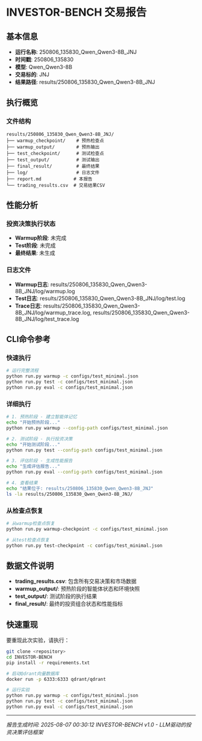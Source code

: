 # INVESTOR-BENCH 交易报告

## 基本信息

- **运行名称**: 250806_135830_Qwen_Qwen3-8B_JNJ
- **时间戳**: 250806_135830
- **模型**: Qwen_Qwen3-8B
- **交易标的**: JNJ
- **结果路径**: results/250806_135830_Qwen_Qwen3-8B_JNJ

## 执行概览

### 文件结构

```
results/250806_135830_Qwen_Qwen3-8B_JNJ/
├── warmup_checkpoint/    # 预热检查点
├── warmup_output/        # 预热输出
├── test_checkpoint/      # 测试检查点  
├── test_output/          # 测试输出
├── final_result/         # 最终结果
├── log/                  # 日志文件
├── report.md            # 本报告
└── trading_results.csv  # 交易结果CSV
```

## 性能分析

### 投资决策执行状态

- **Warmup阶段**: 未完成
- **Test阶段**: 未完成
- **最终结果**: 未生成

### 日志文件

- **Warmup日志**: results/250806_135830_Qwen_Qwen3-8B_JNJ/log/warmup.log
- **Test日志**: results/250806_135830_Qwen_Qwen3-8B_JNJ/log/test.log
- **Trace日志**: results/250806_135830_Qwen_Qwen3-8B_JNJ/log/warmup_trace.log, results/250806_135830_Qwen_Qwen3-8B_JNJ/log/test_trace.log

## CLI命令参考

### 快速执行

```bash
# 运行完整流程
python run.py warmup -c configs/test_minimal.json
python run.py test -c configs/test_minimal.json  
python run.py eval -c configs/test_minimal.json
```

### 详细执行

```bash
# 1. 预热阶段 - 建立智能体记忆
echo "开始预热阶段..."
python run.py warmup --config-path configs/test_minimal.json

# 2. 测试阶段 - 执行投资决策
echo "开始测试阶段..."
python run.py test --config-path configs/test_minimal.json

# 3. 评估阶段 - 生成性能报告  
echo "生成评估报告..."
python run.py eval --config-path configs/test_minimal.json

# 4. 查看结果
echo "结果位于: results/250806_135830_Qwen_Qwen3-8B_JNJ"
ls -la results/250806_135830_Qwen_Qwen3-8B_JNJ/
```

### 从检查点恢复

```bash
# 从warmup检查点恢复
python run.py warmup-checkpoint -c configs/test_minimal.json

# 从test检查点恢复  
python run.py test-checkpoint -c configs/test_minimal.json
```

## 数据文件说明

- **trading_results.csv**: 包含所有交易决策和市场数据
- **warmup_output/**: 预热阶段的智能体状态和环境快照
- **test_output/**: 测试阶段的执行结果
- **final_result/**: 最终的投资组合状态和性能指标

## 快速重现

要重现此次实验，请执行：

```bash
git clone <repository>
cd INVESTOR-BENCH
pip install -r requirements.txt

# 启动Qdrant向量数据库
docker run -p 6333:6333 qdrant/qdrant

# 运行实验
python run.py warmup -c configs/test_minimal.json
python run.py test -c configs/test_minimal.json
python run.py eval -c configs/test_minimal.json
```

---

*报告生成时间: 2025-08-07 00:30:12*
*INVESTOR-BENCH v1.0 - LLM驱动的投资决策评估框架*
